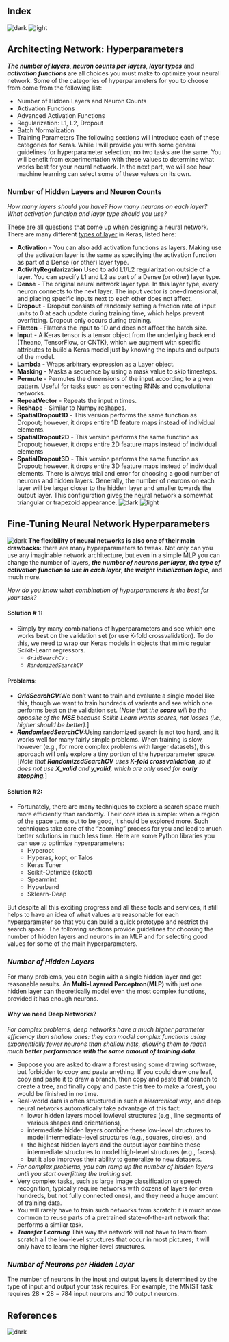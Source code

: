 ## Index
![dark](https://user-images.githubusercontent.com/12748752/141935752-90492d2e-7904-4f9f-a5a1-c4e59ddc3a33.png)
![light](https://user-images.githubusercontent.com/12748752/141935760-406edb8f-cb9b-4e30-9b69-9153b52c28b4.png)

## Architecting Network: Hyperparameters
**_The number of layers_**, **_neuron counts per layers_**, **_layer types_** and **_activation functions_** are all choices you must make to optimize your neural network.  Some of the categories of hyperparameters for you to choose from come from the following list:

* Number of Hidden Layers and Neuron Counts
* Activation Functions
* Advanced Activation Functions
* Regularization: L1, L2, Dropout
* Batch Normalization
* Training Parameters
The following sections will introduce each of these categories for Keras. While I will provide you with some general guidelines for hyperparameter selection; no two tasks are the same.  You will benefit from experimentation with these values to determine what works best for your neural network.  In the next part, we will see how machine learning can select some of these values on its own.

### Number of Hidden Layers and Neuron Counts
 _How many layers should you have? How many neurons on each layer? What activation function and layer type should you use?_ 

These are all questions that come up when designing a neural network.  There are many different [types of layer](https://keras.io/layers/core/) in Keras, listed here:
* **Activation** - You can also add activation functions as layers.  Making use of the activation layer is the same as specifying the activation function as part of a Dense (or other) layer type.
* **ActivityRegularization** Used to add L1/L2 regularization outside of a layer.  You can specify L1 and L2 as part of a Dense (or other) layer type.
* **Dense** - The original neural network layer type.  In this layer type, every neuron connects to the next layer.  The input vector is one-dimensional, and placing specific inputs next to each other does not affect. 
* **Dropout** - Dropout consists of randomly setting a fraction rate of input units to 0 at each update during training time, which helps prevent overfitting.  Dropout only occurs during training.
* **Flatten** - Flattens the input to 1D and does not affect the batch size.
* **Input** - A Keras tensor is a tensor object from the underlying back end (Theano, TensorFlow, or CNTK), which we augment with specific attributes to build a Keras model just by knowing the inputs and outputs of the model.
* **Lambda** - Wraps arbitrary expression as a Layer object.
* **Masking** - Masks a sequence by using a mask value to skip timesteps.
* **Permute** - Permutes the dimensions of the input according to a given pattern. Useful for tasks such as connecting RNNs and convolutional networks.
* **RepeatVector** - Repeats the input n times.
* **Reshape** - Similar to Numpy reshapes.
* **SpatialDropout1D** - This version performs the same function as Dropout; however, it drops entire 1D feature maps instead of individual elements. 
* **SpatialDropout2D** - This version performs the same function as Dropout; however, it drops entire 2D feature maps instead of individual elements
* **SpatialDropout3D** - This version performs the same function as Dropout; however, it drops entire 3D feature maps instead of individual elements. 
There is always trial and error for choosing a good number of neurons and hidden layers.  Generally, the number of neurons on each layer will be larger closer to the hidden layer and smaller towards the output layer.  This configuration gives the neural network a somewhat triangular or trapezoid appearance.
![dark](https://user-images.githubusercontent.com/12748752/141935752-90492d2e-7904-4f9f-a5a1-c4e59ddc3a33.png)
![light](https://user-images.githubusercontent.com/12748752/141935760-406edb8f-cb9b-4e30-9b69-9153b52c28b4.png)

## Fine-Tuning Neural Network Hyperparameters
![dark](https://user-images.githubusercontent.com/12748752/141935752-90492d2e-7904-4f9f-a5a1-c4e59ddc3a33.png)
**The flexibility of neural networks is also one of their main drawbacks:** there are many hyperparameters to tweak. Not only can you use any imaginable network architecture, but even in a simple MLP you can change the number of layers, **_the number of neurons per layer_**, _**the type of activation function to use in each layer**_, **_the weight initialization logic_**, and much more. 

_How do you know what combination of hyperparameters is the best for your task?_

#### Solution # 1:
* Simply try many combinations of hyperparameters and see which one works best on the validation set (or use K-fold crossvalidation). To do this, we need to wrap our Keras models in objects that mimic regular Scikit-Learn regressors.
  * _`GridSearchCV`_ : 
  * _`RandomizedSearchCV`_
#### Problems:
* **_GridSearchCV_**:We don’t want to train and evaluate a single model like this, though we want to train hundreds of variants and see which one performs best on the validation set. [_Note that the **score** will be the opposite of the **MSE** because Scikit-Learn wants scores, not losses (i.e., higher should be better)._]
* **_RandomizedSearchCV_**:Using randomized search is not too hard, and it works well for many fairly simple problems. When training is slow, however (e.g., for more complex problems with larger datasets), this approach will only explore a tiny portion of the hyperparameter space. [_Note that **RandomizedSearchCV** uses **K-fold crossvalidation**, so it does not use **X_valid** and **y_valid**, which are only used for **early stopping**._]

#### Solution #2:
* Fortunately, there are many techniques to explore a search space much more efficiently than randomly. Their core idea is simple: when a region of the space turns out to be good, it should be explored more. Such techniques take care of the “zooming” process for you and lead to much better solutions in much less time. Here are some Python libraries you can use to optimize hyperparameters:
  * Hyperopt
  * Hyperas, kopt, or Talos
  * Keras Tuner
  * Scikit-Optimize (skopt)
  * Spearmint
  * Hyperband
  * Sklearn-Deap

But despite all this exciting progress and all these tools and services, it still helps to have an idea of what values are reasonable for each hyperparameter so that you can build a quick prototype and restrict the search space. The following sections provide guidelines for choosing the number of hidden layers and neurons in an MLP and for selecting good values for some of the main hyperparameters.

### _Number of Hidden Layers_
For many problems, you can begin with a single hidden layer and get reasonable results. An **Multi-Layered Perceptron(MLP)** with just one hidden layer can theoretically model even the most complex functions, provided it has enough neurons. 
#### Why we need Deep Networks?
_For complex problems, deep networks have a much higher parameter efficiency than shallow ones: they can model complex functions using exponentially fewer neurons than shallow nets, allowing them to reach much **better performance with the same amount of training data**._ 
* Suppose you are asked to draw a forest using some drawing software, but forbidden to copy and paste anything. If you could draw one leaf, copy and paste it to draw a branch, then copy and paste that branch to create a tree, and finally copy and paste this tree to make a forest, you would be finished in no time. 
* Real-world data is often structured in such a _hierarchical way_, and deep neural networks automatically take advantage of this fact: 
  * lower hidden layers model lowlevel structures (e.g., line segments of various shapes and orientations), 
  * intermediate hidden layers combine these low-level structures to model intermediate-level structures (e.g., squares, circles), and 
  * the highest hidden layers and the output layer combine these intermediate structures to model high-level structures (e.g., faces).
  * but it also improves their ability to generalize to new datasets.
* _For complex problems, you can ramp up the number of hidden layers until you start overfitting the training set._ 
* Very complex tasks, such as large image classification or speech recognition, typically require networks with dozens of layers (or even hundreds, but not fully connected ones), and they need a huge amount of training data. 
* You will rarely have to train such networks from scratch: it is much more common to reuse parts of a pretrained state-of-the-art network that performs a similar task.
* **_Transfer Learning_** This way the network will not have to learn from scratch all the low-level structures that occur in most pictures; it will only have to learn the higher-level structures.

### _Number of Neurons per Hidden Layer_
The number of neurons in the input and output layers is determined by the type of input and output your task requires. For example, the MNIST task requires 28 × 28 = 784 input neurons and 10 output neurons.








## References
![dark](https://user-images.githubusercontent.com/12748752/141935752-90492d2e-7904-4f9f-a5a1-c4e59ddc3a33.png)
